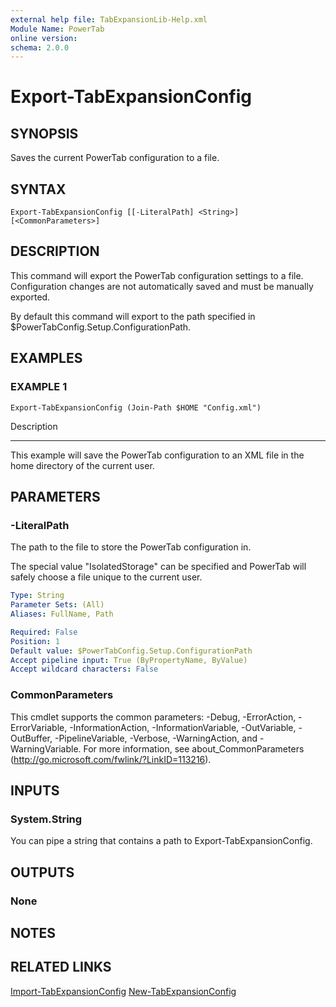 ```yaml
---
external help file: TabExpansionLib-Help.xml
Module Name: PowerTab
online version:
schema: 2.0.0
---
```


# Export-TabExpansionConfig

## SYNOPSIS
Saves the current PowerTab configuration to a file.

## SYNTAX

```
Export-TabExpansionConfig [[-LiteralPath] <String>] [<CommonParameters>]
```

## DESCRIPTION
This command will export the PowerTab configuration settings to a file.
Configuration changes are not automatically saved and must be manually exported.

By default this command will export to the path specified in $PowerTabConfig.Setup.ConfigurationPath.

## EXAMPLES

### EXAMPLE 1
```
Export-TabExpansionConfig (Join-Path $HOME "Config.xml")
```

Description

-----------

This example will save the PowerTab configuration to an XML file in the home directory of the current user.

## PARAMETERS

### -LiteralPath
The path to the file to store the PowerTab configuration in.

The special value "IsolatedStorage" can be specified and PowerTab will safely choose a file unique to the current user.

```yaml
Type: String
Parameter Sets: (All)
Aliases: FullName, Path

Required: False
Position: 1
Default value: $PowerTabConfig.Setup.ConfigurationPath
Accept pipeline input: True (ByPropertyName, ByValue)
Accept wildcard characters: False
```

### CommonParameters
This cmdlet supports the common parameters: -Debug, -ErrorAction, -ErrorVariable, -InformationAction, -InformationVariable, -OutVariable, -OutBuffer, -PipelineVariable, -Verbose, -WarningAction, and -WarningVariable.
For more information, see about_CommonParameters (http://go.microsoft.com/fwlink/?LinkID=113216).

## INPUTS

### System.String
You can pipe a string that contains a path to Export-TabExpansionConfig.

## OUTPUTS

### None

## NOTES

## RELATED LINKS

[Import-TabExpansionConfig]()
[New-TabExpansionConfig]()

